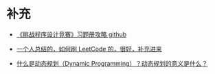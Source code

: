 # 补充


- [《挑战程序设计竞赛》习题册攻略 github](https://github.com/yogykwan/acm-challenge-workbook)


- [一个人总结的，如何刷 LeetCode 的，很好，补充进来](https://zhuanlan.zhihu.com/c_1175971134624915456)

- [什么是动态规划（Dynamic Programming）？动态规划的意义是什么？](https://www.zhihu.com/question/23995189)